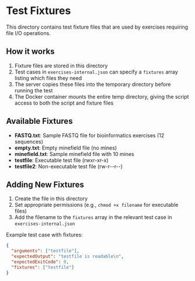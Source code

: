# Test Fixtures

This directory contains test fixture files that are used by exercises requiring file I/O operations.

## How it works

1. Fixture files are stored in this directory
2. Test cases in `exercises-internal.json` can specify a `fixtures` array listing which files they need
3. The server copies these files into the temporary directory before running the test
4. The Docker container mounts the entire temp directory, giving the script access to both the script and fixture files

## Available Fixtures

- **FASTQ.txt**: Sample FASTQ file for bioinformatics exercises (12 sequences)
- **empty.txt**: Empty minefield file (no mines)
- **minefield.txt**: Sample minefield file with 10 mines
- **testfile**: Executable test file (rwxr-xr-x)
- **testfile2**: Non-executable test file (rw-r--r--)

## Adding New Fixtures

1. Create the file in this directory
2. Set appropriate permissions (e.g., `chmod +x filename` for executable files)
3. Add the filename to the `fixtures` array in the relevant test case in `exercises-internal.json`

Example test case with fixtures:
```json
{
  "arguments": ["testfile"],
  "expectedOutput": "testfile is readable\n",
  "expectedExitCode": 0,
  "fixtures": ["testfile"]
}
```
